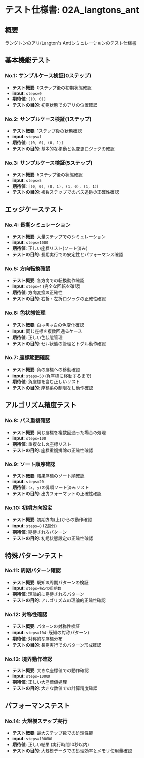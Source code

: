 # テスト仕様書: 02A_langtons_ant

## 概要
ラングトンのアリ(Langton's Ant)シミュレーションのテスト仕様書

## 基本機能テスト

### No.1: サンプルケース検証(0ステップ)
- **テスト概要**: 0ステップ後の初期状態確認
- **input**: `steps=0`
- **期待値**: `[(0, 0)]`
- **テストの目的**: 初期状態でのアリの位置確認

### No.2: サンプルケース検証(1ステップ)
- **テスト概要**: 1ステップ後の状態確認
- **input**: `steps=1`
- **期待値**: `[(0, 0), (0, 1)]`
- **テストの目的**: 基本的な移動と色変更ロジックの確認

### No.3: サンプルケース検証(5ステップ)
- **テスト概要**: 5ステップ後の状態確認
- **input**: `steps=5`
- **期待値**: `[(0, 0), (0, 1), (1, 0), (1, 1)]`
- **テストの目的**: 複数ステップでのパス追跡の正確性確認

## エッジケーステスト

### No.4: 長期シミュレーション
- **テスト概要**: 大量ステップでのシミュレーション
- **input**: `steps=1000`
- **期待値**: 正しい座標リスト(ソート済み)
- **テストの目的**: 長期実行での安定性とパフォーマンス確認

### No.5: 方向転換確認
- **テスト概要**: 各方向での転換動作確認
- **input**: `steps=4` (完全な回転を確認)
- **期待値**: 方向変換の正確性
- **テストの目的**: 右折・左折ロジックの正確性確認

### No.6: 色状態管理
- **テスト概要**: 白→黒→白の色変化確認
- **input**: 同じ座標を複数回通るケース
- **期待値**: 正しい色状態管理
- **テストの目的**: セル状態の管理とトグル動作確認

### No.7: 座標範囲確認
- **テスト概要**: 負の座標への移動確認
- **input**: `steps=50` (負座標に移動するまで)
- **期待値**: 負座標を含む正しいリスト
- **テストの目的**: 座標系の制限なし動作確認

## アルゴリズム精度テスト

### No.8: パス重複確認
- **テスト概要**: 同じ座標を複数回通った場合の処理
- **input**: `steps=100`
- **期待値**: 重複なしの座標リスト
- **テストの目的**: 座標重複排除の正確性確認

### No.9: ソート順序確認
- **テスト概要**: 結果座標のソート順確認
- **input**: `steps=20`
- **期待値**: `(x, y)`の昇順ソート済みリスト
- **テストの目的**: 出力フォーマットの正確性確認

### No.10: 初期方向設定
- **テスト概要**: 初期方向(上)からの動作確認
- **input**: `steps=8` (2周分)
- **期待値**: 期待されるパターン
- **テストの目的**: 初期状態設定の正確性確認

## 特殊パターンテスト

### No.11: 周期パターン確認
- **テスト概要**: 既知の周期パターンの検証
- **input**: `steps=特定の周期数`
- **期待値**: 理論的に期待されるパターン
- **テストの目的**: アルゴリズムの理論的正確性確認

### No.12: 対称性確認
- **テスト概要**: パターンの対称性検証
- **input**: `steps=104` (既知の対称パターン)
- **期待値**: 対称的な座標分布
- **テストの目的**: 長期実行でのパターン形成確認

### No.13: 境界動作確認
- **テスト概要**: 大きな座標値での動作確認
- **input**: `steps=10000`
- **期待値**: 正しい大座標値処理
- **テストの目的**: 大きな数値での計算精度確認

## パフォーマンステスト

### No.14: 大規模ステップ実行
- **テスト概要**: 最大ステップ数での処理性能
- **input**: `steps=100000`
- **期待値**: 正しい結果 (実行時間10秒以内)
- **テストの目的**: 大規模データでの処理効率とメモリ使用量確認